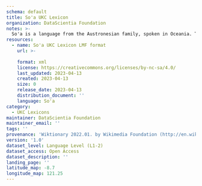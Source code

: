 ```yaml
---
schema: default
title: So'a UKC Lexicon
organization: DataScientia Foundation
notes: >-
  So'a is a language from the Austronesian family, spoken in Oceania. The UKC Lexicon of So'a is represented as a lexico-semantic network. It consists of words, word senses, synsets, as well as sense-level and synset-level relationships.
resources:
  - name: So'a UKC Lexicon LMF format
    url: >-
      
    format: xml
    license: https://creativecommons.org/licenses/by-nc-sa/4.0/
    last_updated: 2023-04-13
    created: 2023-04-13
    size: 0
    release_date: 2023-04-13
    distribution_document: ''
    language: So'a
category:
  - UKC Lexicons
maintainer: DataScientia Foundation
maintainer_email: ''
tags: ''
provenance: 'Wiktionary 2022.01. by Wikimedia Foundation (http://en.wiktionary.org); Princeton WordNet 2.1 by Princeton University (https://wordnet.princeton.edu)'
version: '1.0'
dataset_level: Language Level (L1-2)
dataset_access: Open Access
dataset_description: ''
landing_page: ''
latitude_map: -8.7
longitude_map: 121.25
---
```

